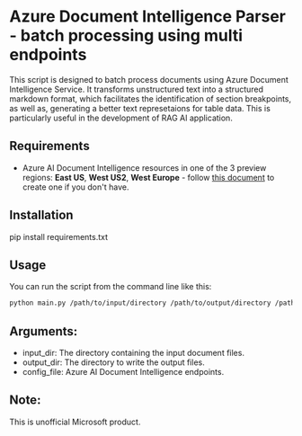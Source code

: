 
# Azure Document Intelligence Parser - batch processing using multi endpoints
This script is designed to batch process documents using Azure Document Intelligence Service. It transforms unstructured text into a structured markdown format, which facilitates the identification of section breakpoints, as well as, generating a better text represetaions for table data. This is particularly useful in the development of RAG AI application.

## Requirements
- Azure AI Document Intelligence resources in one of the 3 preview regions: **East US**, **West US2**, **West Europe** - follow [this document](https://learn.microsoft.com/azure/ai-services/document-intelligence/create-document-intelligence-resource?view=doc-intel-4.0.0) to create one if you don't have.

## Installation
pip install requirements.txt

## Usage

You can run the script from the command line like this:

```bash
python main.py /path/to/input/directory /path/to/output/directory /path/to/config/file
```
## Arguments:
- input_dir: The directory containing the input document files.
- output_dir: The directory to write the output files.
- config_file: Azure AI Document Intelligence endpoints.

## Note:
This is unofficial Microsoft product.



